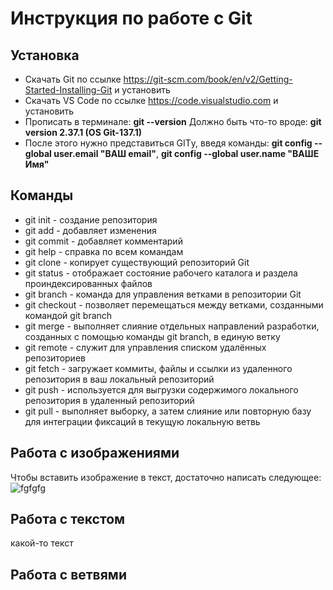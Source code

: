 # Инструкция по работе с Git

## Установка

* Скачать Git по ссылке https://git-scm.com/book/en/v2/Getting-Started-Installing-Git и установить
* Скачать VS Code по ссылке https://code.visualstudio.com и установить
* Прописать в терминале:
__git --version__
Должно быть что-то вроде:
__git version 2.37.1 (OS Git-137.1)__
* После этого нужно представиться GITу, введя команды:
__git config --global user.email "ВАШ email"__, 
__git config --global user.name "ВАШЕ Имя"__

## Команды

* git init - создание репозитория
* git add - добавляет изменения
* git commit - добавляет комментарий
* git help - справка по всем командам
* git clone - копирует существующий репозиторий Git
* git status - отображает состояние рабочего каталога и раздела проиндексированных файлов
* git branch - команда для управления ветками в репозитории Git
* git checkout - позволяет перемещаться между ветками, созданными командой git branch
* git merge - выполняет слияние отдельных направлений разработки, созданных с помощью команды git branch, в единую ветку
* git remote - служит для управления списком удалённых репозиториев
* git fetch - загружает коммиты, файлы и ссылки из удаленного репозитория в ваш локальный репозиторий
* git push - используется для выгрузки содержимого локального репозитория в удаленный репозиторий
* git pull - выполняет выборку, а затем слияние или повторную базу для интеграции фиксаций в текущую локальную ветвь 

## Работа с изображениями
Чтобы вставить изображение в текст, достаточно написать следующее:
![fgfgfg](pig.jpg)
## Работа с текстом 
какой-то текст
## Работа с ветвями